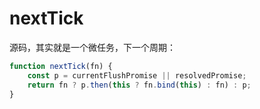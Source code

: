 # nextTick

源码，其实就是一个微任务，下一个周期：

```js
function nextTick(fn) {
    const p = currentFlushPromise || resolvedPromise;
    return fn ? p.then(this ? fn.bind(this) : fn) : p;
}
```